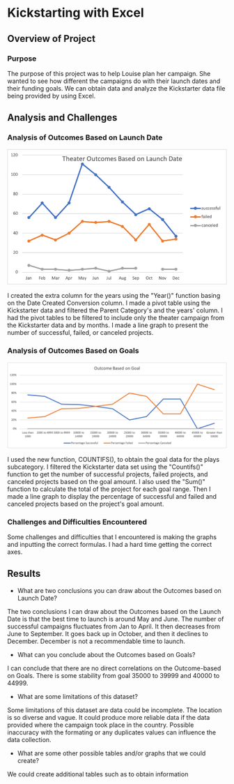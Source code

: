 # Kickstarting with Excel

## Overview of Project

### Purpose
The purpose of this project was to help Louise plan her campaign. She wanted to see how different the campaigns do with their launch dates and their funding goals. We can obtain data and analyze the Kickstarter data file being provided by using Excel.

## Analysis and Challenges

### Analysis of Outcomes Based on Launch Date
![Outcomes Based on Launch Date](https://github.com/Carmenloww/Kickstarter-Analysis/blob/master/Resources/Theater_Outcomes_vs_Launch.png?raw=true)

I created the extra column for the years using the "Year()" function basing on the Date Created Conversion column.  I made a pivot table using the Kickstarter data and filtered the Parent Category's and the years' column. I had the pivot tables to be filtered to include only the theater campaign from the Kickstarter data and by months. I made a line graph to present the number of successful, failed, or canceled projects. 

### Analysis of Outcomes Based on Goals
![Outcomes Based on Goals](https://github.com/Carmenloww/Kickstarter-Analysis/blob/master/Resources/Outcomes_vs_Goals.png?raw=true)

I used the new function, COUNTIFS(), to obtain the goal data for the plays subcategory. I filtered the Kickstarter data set using the "Countifs()" function to get the number of successful projects, failed projects, and canceled projects based on the goal amount. I also used the "Sum()" function to calculate the total of the project for each goal range. Then I made a line graph to display the percentage of successful and failed and canceled projects based on the project's goal amount.

### Challenges and Difficulties Encountered

Some challenges and difficulties that I encountered is making the graphs and inputting the correct formulas. I had a hard time getting the correct axes. 

## Results

- What are two conclusions you can draw about the Outcomes based on Launch Date? 

The two conclusions I can draw about the Outcomes based on the Launch Date is that the best time to launch is around May and June. The number of successful campaigns fluctuates from Jan to April. It then decreases from June to September. It goes back up in October, and then it declines to December. December is not a recommendable time to launch.  

- What can you conclude about the Outcomes based on Goals?

I can conclude that there are no direct correlations on the Outcome-based on Goals. There is some stability from goal 35000 to 39999 and  40000 to 44999. 

- What are some limitations of this dataset?

Some limitations of this dataset are data could be incomplete. The location is so diverse and vague. It could produce more reliable data if the data provided where the campaign took place in the country. Possible inaccuracy with the formating or any duplicates values can influence the data collection.

- What are some other possible tables and/or graphs that we could create?

We could create additional tables such as to obtain information




	
